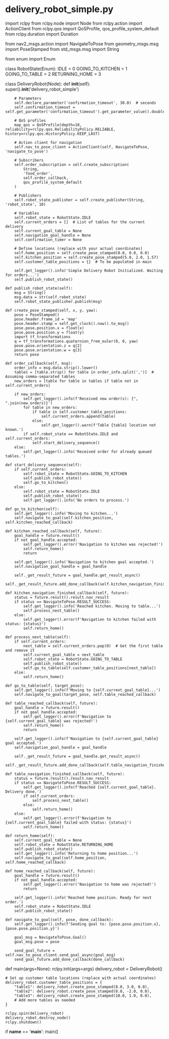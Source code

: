 # delivery_robot_simple.py
import rclpy
from rclpy.node import Node
from rclpy.action import ActionClient
from rclpy.qos import QoSProfile, qos_profile_system_default
from rclpy.duration import Duration

from nav2_msgs.action import NavigateToPose
from geometry_msgs.msg import PoseStamped
from std_msgs.msg import String

from enum import Enum

class RobotState(Enum):
    IDLE = 0
    GOING_TO_KITCHEN = 1
    GOING_TO_TABLE = 2
    RETURNING_HOME = 3

class DeliveryRobot(Node):
    def __init__(self):
        super().__init__('delivery_robot_simple')

        # Parameters
        self.declare_parameter('confirmation_timeout', 30.0)  # seconds
        self.confirmation_timeout = self.get_parameter('confirmation_timeout').get_parameter_value().double_value

        # QoS profiles
        map_qos = QoSProfile(depth=10, reliability=rclpy.qos.ReliabilityPolicy.RELIABLE, history=rclpy.qos.HistoryPolicy.KEEP_LAST)

        # Action client for navigation
        self.nav_to_pose_client = ActionClient(self, NavigateToPose, 'navigate_to_pose')

        # Subscribers
        self.order_subscription = self.create_subscription(
            String,
            'food_order',
            self.order_callback,
            qos_profile_system_default
        )

        # Publishers
        self.robot_state_publisher = self.create_publisher(String, 'robot_state', 10)

        # Variables
        self.robot_state = RobotState.IDLE
        self.current_orders = []  # List of tables for the current delivery
        self.current_goal_table = None
        self.navigation_goal_handle = None
        self.confirmation_timer = None

        # Define locations (replace with your actual coordinates)
        self.home_position = self.create_pose_stamped(0.0, 0.0, 0.0)
        self.kitchen_position = self.create_pose_stamped(5.0, 2.0, 1.57)
        self.customer_table_positions = {}  # To be populated in main

        self.get_logger().info('Simple Delivery Robot Initialized. Waiting for orders...')
        self.publish_robot_state()

    def publish_robot_state(self):
        msg = String()
        msg.data = str(self.robot_state)
        self.robot_state_publisher.publish(msg)

    def create_pose_stamped(self, x, y, yaw):
        pose = PoseStamped()
        pose.header.frame_id = 'map'
        pose.header.stamp = self.get_clock().now().to_msg()
        pose.pose.position.x = float(x)
        pose.pose.position.y = float(y)
        import tf_transformations
        q = tf_transformations.quaternion_from_euler(0, 0, yaw)
        pose.pose.orientation.z = q[2]
        pose.pose.orientation.w = q[3]
        return pose

    def order_callback(self, msg):
        order_info = msg.data.strip().lower()
        tables = [table.strip() for table in order_info.split(',')]  # Assuming comma-separated tables
        new_orders = [table for table in tables if table not in self.current_orders]

        if new_orders:
            self.get_logger().info(f'Received new order(s): {", ".join(new_orders)}')
            for table in new_orders:
                if table in self.customer_table_positions:
                    self.current_orders.append(table)
                else:
                    self.get_logger().warn(f'Table {table} location not known.')
            if self.robot_state == RobotState.IDLE and self.current_orders:
                self.start_delivery_sequence()
        else:
            self.get_logger().info('Received order for already queued tables.')

    def start_delivery_sequence(self):
        if self.current_orders:
            self.robot_state = RobotState.GOING_TO_KITCHEN
            self.publish_robot_state()
            self.go_to_kitchen()
        else:
            self.robot_state = RobotState.IDLE
            self.publish_robot_state()
            self.get_logger().info('No orders to process.')

    def go_to_kitchen(self):
        self.get_logger().info('Moving to kitchen...')
        self.navigate_to_goal(self.kitchen_position, self.kitchen_reached_callback)

    def kitchen_reached_callback(self, future):
        goal_handle = future.result()
        if not goal_handle.accepted:
            self.get_logger().error('Navigation to kitchen was rejected!')
            self.return_home()
            return

        self.get_logger().info('Navigation to kitchen goal accepted.')
        self.navigation_goal_handle = goal_handle

        self._get_result_future = goal_handle.get_result_async()
        self._get_result_future.add_done_callback(self.kitchen_navigation_finished_callback)

    def kitchen_navigation_finished_callback(self, future):
        status = future.result().result.nav_result
        if status == NavigateToPose.RESULT_SUCCESS:
            self.get_logger().info('Reached kitchen. Moving to table...')
            self.process_next_table()
        else:
            self.get_logger().error(f'Navigation to kitchen failed with status: {status}')
            self.return_home()

    def process_next_table(self):
        if self.current_orders:
            next_table = self.current_orders.pop(0)  # Get the first table and remove it
            self.current_goal_table = next_table
            self.robot_state = RobotState.GOING_TO_TABLE
            self.publish_robot_state()
            self.go_to_table(self.customer_table_positions[next_table])
        else:
            self.return_home()

    def go_to_table(self, target_pose):
        self.get_logger().info(f'Moving to {self.current_goal_table}...')
        self.navigate_to_goal(target_pose, self.table_reached_callback)

    def table_reached_callback(self, future):
        goal_handle = future.result()
        if not goal_handle.accepted:
            self.get_logger().error(f'Navigation to {self.current_goal_table} was rejected!')
            self.return_home()
            return

        self.get_logger().info(f'Navigation to {self.current_goal_table} goal accepted.')
        self.navigation_goal_handle = goal_handle

        self._get_result_future = goal_handle.get_result_async()
        self._get_result_future.add_done_callback(self.table_navigation_finished_callback)

    def table_navigation_finished_callback(self, future):
        status = future.result().result.nav_result
        if status == NavigateToPose.RESULT_SUCCESS:
            self.get_logger().info(f'Reached {self.current_goal_table}. Delivery done.')
            if self.current_orders:
                self.process_next_table()
            else:
                self.return_home()
        else:
            self.get_logger().error(f'Navigation to {self.current_goal_table} failed with status: {status}')
            self.return_home()

    def return_home(self):
        self.current_goal_table = None
        self.robot_state = RobotState.RETURNING_HOME
        self.publish_robot_state()
        self.get_logger().info('Returning to home position...')
        self.navigate_to_goal(self.home_position, self.home_reached_callback)

    def home_reached_callback(self, future):
        goal_handle = future.result()
        if not goal_handle.accepted:
            self.get_logger().error('Navigation to home was rejected!')
            return

        self.get_logger().info('Reached home position. Ready for next order.')
        self.robot_state = RobotState.IDLE
        self.publish_robot_state()

    def navigate_to_goal(self, pose, done_callback):
        self.get_logger().info(f'Sending goal to: {pose.pose.position.x}, {pose.pose.position.y}')

        goal_msg = NavigateToPose.Goal()
        goal_msg.pose = pose

        send_goal_future = self.nav_to_pose_client.send_goal_async(goal_msg)
        send_goal_future.add_done_callback(done_callback)

def main(args=None):
    rclpy.init(args=args)
    delivery_robot = DeliveryRobot()

    # Set up customer table locations (replace with actual coordinates)
    delivery_robot.customer_table_positions = {
        "table1": delivery_robot.create_pose_stamped(8.0, 3.0, 0.0),
        "table2": delivery_robot.create_pose_stamped(8.0, -2.0, 0.0),
        "table3": delivery_robot.create_pose_stamped(10.0, 1.0, 0.0),
        # Add more tables as needed
    }

    rclpy.spin(delivery_robot)
    delivery_robot.destroy_node()
    rclpy.shutdown()

if __name__ == '__main__':
    main()
